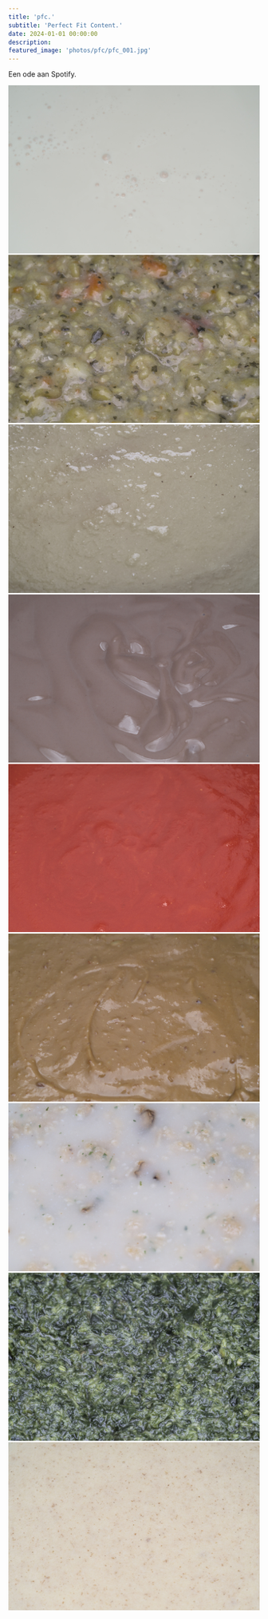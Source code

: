 ```yaml
---
title: 'pfc.'
subtitle: 'Perfect Fit Content.'
date: 2024-01-01 00:00:00
description: 
featured_image: 'photos/pfc/pfc_001.jpg'
---
```



Een ode aan Spotify.


<div class="gallery" data-columns="3">
    <img src="/photos/pfc/pfc_009.jpg">
    <img src="/photos/pfc/pfc_002.jpg">
    <img src="/photos/pfc/pfc_003.jpg">
    <img src="/photos/pfc/pfc_004.jpg">
    <img src="/photos/pfc/pfc_008.jpg">
    <img src="/photos/pfc/pfc_005.jpg">
    <img src="/photos/pfc/pfc_006.jpg">
    <img src="/photos/pfc/pfc_010.jpg">
    <img src="/photos/pfc/pfc_007.jpg">
</div>
